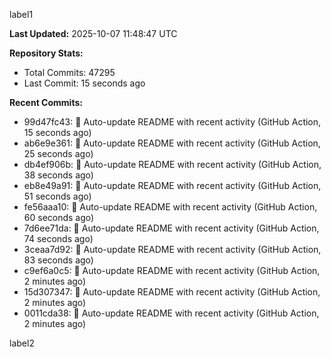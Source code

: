 
label1 
<!-- ACTIVITY_START -->
**Last Updated:** 2025-10-07 11:48:47 UTC

**Repository Stats:**
- Total Commits: 47295
- Last Commit: 15 seconds ago

**Recent Commits:**
- 99d47fc43: 🤖 Auto-update README with recent activity (GitHub Action, 15 seconds ago)
- ab6e9e361: 🤖 Auto-update README with recent activity (GitHub Action, 25 seconds ago)
- db4ef906b: 🤖 Auto-update README with recent activity (GitHub Action, 38 seconds ago)
- eb8e49a91: 🤖 Auto-update README with recent activity (GitHub Action, 51 seconds ago)
- fe56aaa10: 🤖 Auto-update README with recent activity (GitHub Action, 60 seconds ago)
- 7d6ee71da: 🤖 Auto-update README with recent activity (GitHub Action, 74 seconds ago)
- 3ceaa7d92: 🤖 Auto-update README with recent activity (GitHub Action, 83 seconds ago)
- c9ef6a0c5: 🤖 Auto-update README with recent activity (GitHub Action, 2 minutes ago)
- 15d307347: 🤖 Auto-update README with recent activity (GitHub Action, 2 minutes ago)
- 0011cda38: 🤖 Auto-update README with recent activity (GitHub Action, 2 minutes ago)
<!-- ACTIVITY_END -->

label2
